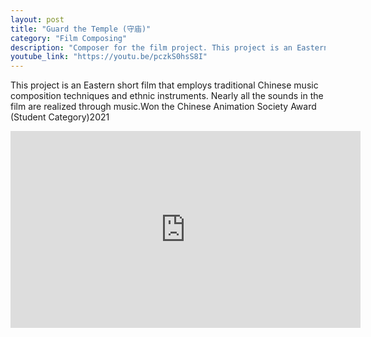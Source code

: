 ```yaml
---
layout: post
title: "Guard the Temple (守庙)"
category: "Film Composing"
description: "Composer for the film project. This project is an Eastern short film that employs traditional Chinese music composition techniques and ethnic instruments. Nearly all the sounds in the film are realized through music.Won the Chinese Animation Society Award (Student Category)2021"
youtube_link: "https://youtu.be/pczkS0hsS8I"
---
```

This project is an Eastern short film that employs traditional Chinese music composition techniques and ethnic instruments. Nearly all the sounds in the film are realized through music.Won the Chinese Animation Society Award (Student Category)2021

<div class="video-container">
  <iframe width="560" height="315" src="https://www.youtube.com/embed/pczkS0hsS8I" frameborder="0" allowfullscreen></iframe>
</div>
